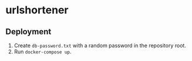 # urlshortener

## Deployment
1. Create `db-password.txt` with a random password in the repository root.
2. Run `docker-compose up`.
